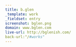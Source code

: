 ```yaml
---
title: b.glen
_template: work
_fieldset: entry
screenshot: bglen.png
domain: www.bglen.com
live-url: http://bglenish.com/
back-url:"/#works"
---
```

